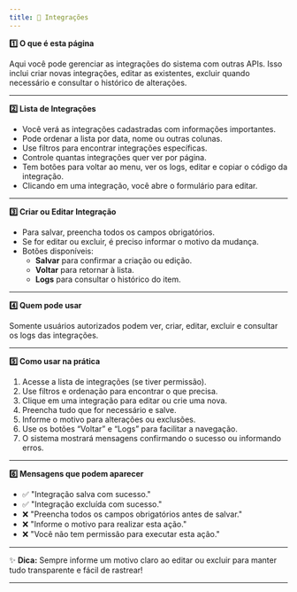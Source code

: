 ```yaml
---
title: 🔗 Integrações
---
```



<summary><strong>1️⃣ O que é esta página</summary></strong>

Aqui você pode gerenciar as integrações do sistema com outras APIs. Isso inclui criar novas integrações, editar as existentes, excluir quando necessário e consultar o histórico de alterações.

---

<summary><strong>2️⃣ Lista de Integrações</summary></strong>  

- Você verá as integrações cadastradas com informações importantes.  
- Pode ordenar a lista por data, nome ou outras colunas.  
- Use filtros para encontrar integrações específicas.  
- Controle quantas integrações quer ver por página.  
- Tem botões para voltar ao menu, ver os logs, editar e copiar o código da integração.  
- Clicando em uma integração, você abre o formulário para editar.

---

<summary><strong>3️⃣ Criar ou Editar Integração</summary></strong>  

- Para salvar, preencha todos os campos obrigatórios.  
- Se for editar ou excluir, é preciso informar o motivo da mudança.  
- Botões disponíveis:  
  - **Salvar** para confirmar a criação ou edição.  
  - **Voltar** para retornar à lista.  
  - **Logs** para consultar o histórico do item.

---

<summary><strong>4️⃣ Quem pode usar</summary></strong> 

Somente usuários autorizados podem ver, criar, editar, excluir e consultar os logs das integrações.

---

<summary><strong>5️⃣ Como usar na prática</summary></strong>

1. Acesse a lista de integrações (se tiver permissão).  
2. Use filtros e ordenação para encontrar o que precisa.  
3. Clique em uma integração para editar ou crie uma nova.  
4. Preencha tudo que for necessário e salve.  
5. Informe o motivo para alterações ou exclusões.  
6. Use os botões “Voltar” e “Logs” para facilitar a navegação.  
7. O sistema mostrará mensagens confirmando o sucesso ou informando erros.

---

<summary><strong>6️⃣ Mensagens que podem aparecer</summary></strong> 

- ✅ "Integração salva com sucesso."  
- ✅ "Integração excluída com sucesso."  
- ❌ "Preencha todos os campos obrigatórios antes de salvar."  
- ❌ "Informe o motivo para realizar esta ação."  
- ❌ "Você não tem permissão para executar esta ação."

---

✨ **Dica:** Sempre informe um motivo claro ao editar ou excluir para manter tudo transparente e fácil de rastrear!

---